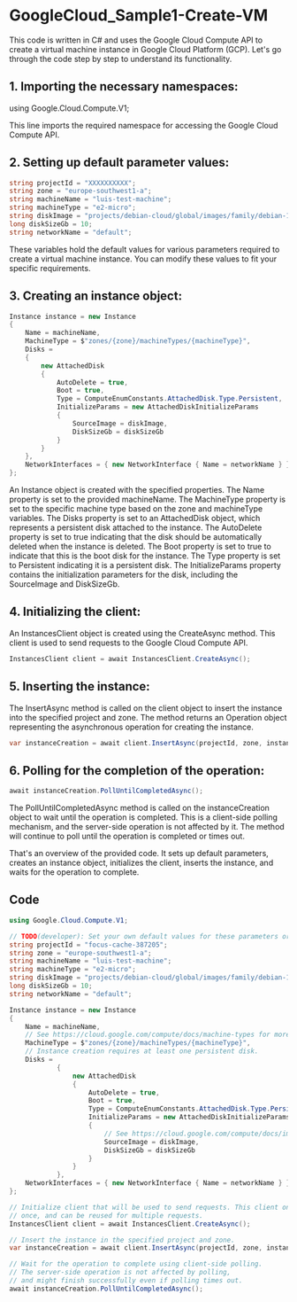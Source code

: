 # GoogleCloud_Sample1-Create-VM

This code is written in C# and uses the Google Cloud Compute API to create a virtual machine instance in Google Cloud Platform (GCP). Let's go through the code step by step to understand its functionality.

## 1. Importing the necessary namespaces:
using Google.Cloud.Compute.V1;

This line imports the required namespace for accessing the Google Cloud Compute API.

## 2. Setting up default parameter values:

```csharp
string projectId = "XXXXXXXXXX";
string zone = "europe-southwest1-a";
string machineName = "luis-test-machine";
string machineType = "e2-micro";
string diskImage = "projects/debian-cloud/global/images/family/debian-10";
long diskSizeGb = 10;
string networkName = "default";
```
These variables hold the default values for various parameters required to create a virtual machine instance. You can modify these values to fit your specific requirements.

## 3. Creating an instance object:

```csharp
Instance instance = new Instance
{
    Name = machineName,
    MachineType = $"zones/{zone}/machineTypes/{machineType}",
    Disks =
    {
        new AttachedDisk
        {
            AutoDelete = true,
            Boot = true,
            Type = ComputeEnumConstants.AttachedDisk.Type.Persistent,
            InitializeParams = new AttachedDiskInitializeParams
            {
                SourceImage = diskImage,
                DiskSizeGb = diskSizeGb
            }
        }
    },
    NetworkInterfaces = { new NetworkInterface { Name = networkName } }
};
```

An Instance object is created with the specified properties. The Name property is set to the provided machineName. The MachineType property is set to the specific machine type based on the zone and machineType variables. The Disks property is set to an AttachedDisk object, which represents a persistent disk attached to the instance. The AutoDelete property is set to true indicating that the disk should be automatically deleted when the instance is deleted. The Boot property is set to true to indicate that this is the boot disk for the instance. The Type property is set to Persistent indicating it is a persistent disk. The InitializeParams property contains the initialization parameters for the disk, including the SourceImage and DiskSizeGb.

## 4. Initializing the client:
An InstancesClient object is created using the CreateAsync method. This client is used to send requests to the Google Cloud Compute API.
```csharp
InstancesClient client = await InstancesClient.CreateAsync();
```

## 5. Inserting the instance:
The InsertAsync method is called on the client object to insert the instance into the specified project and zone. The method returns an Operation object representing the asynchronous operation for creating the instance.
```csharp
var instanceCreation = await client.InsertAsync(projectId, zone, instance);
```

## 6. Polling for the completion of the operation:
```csharp
await instanceCreation.PollUntilCompletedAsync();
```

The PollUntilCompletedAsync method is called on the instanceCreation object to wait until the operation is completed. This is a client-side polling mechanism, and the server-side operation is not affected by it. The method will continue to poll until the operation is completed or times out.

That's an overview of the provided code. It sets up default parameters, creates an instance object, initializes the client, inserts the instance, and waits for the operation to complete.

## Code

```csharp
using Google.Cloud.Compute.V1;

// TODO(developer): Set your own default values for these parameters or pass different values when calling this method.
string projectId = "focus-cache-387205";
string zone = "europe-southwest1-a";
string machineName = "luis-test-machine";
string machineType = "e2-micro";
string diskImage = "projects/debian-cloud/global/images/family/debian-10";
long diskSizeGb = 10;
string networkName = "default";

Instance instance = new Instance
{
    Name = machineName,
    // See https://cloud.google.com/compute/docs/machine-types for more information on machine types.
    MachineType = $"zones/{zone}/machineTypes/{machineType}",
    // Instance creation requires at least one persistent disk.
    Disks =
            {
                new AttachedDisk
                {
                    AutoDelete = true,
                    Boot = true,
                    Type = ComputeEnumConstants.AttachedDisk.Type.Persistent,
                    InitializeParams = new AttachedDiskInitializeParams
                    {
                        // See https://cloud.google.com/compute/docs/images for more information on available images.
                        SourceImage = diskImage,
                        DiskSizeGb = diskSizeGb
                    }
                }
            },
    NetworkInterfaces = { new NetworkInterface { Name = networkName } }
};

// Initialize client that will be used to send requests. This client only needs to be created
// once, and can be reused for multiple requests.
InstancesClient client = await InstancesClient.CreateAsync();

// Insert the instance in the specified project and zone.
var instanceCreation = await client.InsertAsync(projectId, zone, instance);

// Wait for the operation to complete using client-side polling.
// The server-side operation is not affected by polling,
// and might finish successfully even if polling times out.
await instanceCreation.PollUntilCompletedAsync();
```

